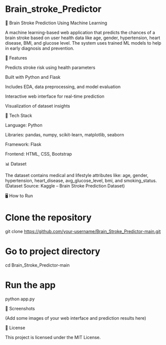 # Brain_stroke_Predictor
🧠 Brain Stroke Prediction Using Machine Learning

A machine learning-based web application that predicts the chances of a brain stroke based on user health data like age, gender, hypertension, heart disease, BMI, and glucose level. The system uses trained ML models to help in early diagnosis and prevention.

🚀 Features

Predicts stroke risk using health parameters

Built with Python and Flask

Includes EDA, data preprocessing, and model evaluation

Interactive web interface for real-time prediction

Visualization of dataset insights

🧩 Tech Stack

Language: Python

Libraries: pandas, numpy, scikit-learn, matplotlib, seaborn

Framework: Flask

Frontend: HTML, CSS, Bootstrap

📊 Dataset

The dataset contains medical and lifestyle attributes like:
age, gender, hypertension, heart_disease, avg_glucose_level, bmi, and smoking_status.
(Dataset Source: Kaggle – Brain Stroke Prediction Dataset)

🖥️ How to Run
# Clone the repository
git clone https://github.com/your-username/Brain_Stroke_Predictor-main.git

# Go to project directory
cd Brain_Stroke_Predictor-main


# Run the app
python app.py


📸 Screenshots

(Add some images of your web interface and prediction results here)

📜 License

This project is licensed under the MIT License.

